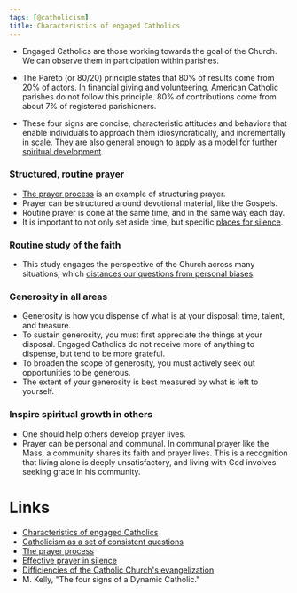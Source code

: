 ```yaml
---
tags: [@catholicism]
title: Characteristics of engaged Catholics
---
```


- Engaged Catholics are those working towards the goal of the Church. We can observe them in participation within parishes.
- The Pareto (or 80/20) principle states that 80% of results come from 20% of actors.
  In financial giving and volunteering, American Catholic parishes do not follow this principle. 80% of contributions come from about 7% of registered parishioners.

- These four signs are concise, characteristic attitudes and behaviors that enable individuals to approach them idiosyncratically, and incrementally in scale.
  They are also general enough to apply as a model for [further spiritual development](20200413143422.md).

### Structured, routine prayer
- [The prayer process](20200411162505.md) is an example of structuring prayer.
- Prayer can be structured around devotional material, like the Gospels.
- Routine prayer is done at the same time, and in the same way each day.
- It is important to not only set aside time, but specific [places for silence](20200413185650.md).

### Routine study of the faith
- This study engages the perspective of the Church across many situations, which [distances our questions from personal biases](20200413143422.md).

### Generosity in all areas
- Generosity is how you dispense of what is at your disposal: time, talent, and treasure.
- To sustain generosity, you must first appreciate the things at your disposal. Engaged Catholics do not receive more of anything to dispense, but tend to be more grateful.
- To broaden the scope of generosity, you must actively seek out opportunities to be generous.
- The extent of your generosity is best measured by what is left to yourself.

### Inspire spiritual growth in others
- One should help others develop prayer lives.
- Prayer can be personal and communal. In communal prayer like the Mass, a community shares its faith and prayer lives. This is a recognition that living alone is deeply unsatisfactory, and living with God involves seeking grace in his community.

# Links
- [Characteristics of engaged Catholics](20200411162458.md)
- [Catholicism as a set of consistent questions](20200413143422.md)
- [The prayer process](20200411162505.md)
- [Effective prayer in silence](20200413185650.md)
- [Difficiencies of the Catholic Church's evangelization](20200413152640.md)
- M. Kelly, "The four signs of a Dynamic Catholic."
